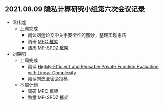 ## 2021.08.09 隐私计算研究小组第六次会议记录

- 温伟煌
  - 上周完成
    - 阅读刘逸论文中关于安全性的部分，整理实现思路
    - 调研 [MPC 框架](https://zhuanlan.zhihu.com/p/363063195)
    - 熟悉 [MP-SPDZ 框架](https://github.com/data61/MP-SPDZ)
- 刘毅阳
  - 上周完成
    - 阅读 [Highly-Efficient and Reusable Private Function Evaluation with Linear Complexity](https://eprint.iacr.org/2018/515.pdf)
    - 阅读刘逸亚密会投稿
  - 本周计划
    - 调研 MPC 框架
    - 熟悉 MP-SPDZ 框架